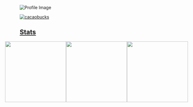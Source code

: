 ![Profile Image](https://github.com/cacaobucks/cacaobucks/blob/main/githubPFhead.png?raw=true)


<p align="left">
  <a href="https://github.com/cacaobucks/cacaobucks/">
    <img src="https://komarev.com/ghpvc/?username=cacaobucks" alt="cacaobucks" />
</p>

## Stats
<div style="display: flex; flex-direction: row; justify-content: center; align-items: center;">
  <a>
    <img height="200" src="https://github-readme-stats.vercel.app/api?username=cacaobucks&hide=contribs,prs&theme=ambient_gradient" />
  </a>
  <a>
    <img height="200" src="https://github-readme-stats.vercel.app/api/top-langs?username=cacaobucks&layout=compact&langs_count=8&card_width=320&theme=ambient_gradient" />
  </a>
  <img height="200" style="flex: 1; max-width: 100%;" src="http://github-profile-summary-cards.vercel.app/api/cards/profile-details?username=vn7n24fzkq&theme=ambient_gradient" />
</div>
